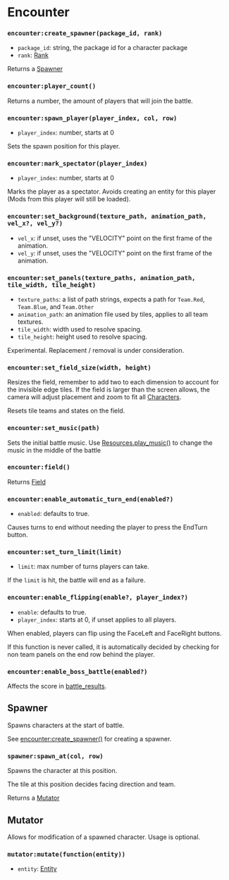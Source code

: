 # Encounter

### `encounter:create_spawner(package_id, rank)`

- `package_id`: string, the package id for a character package
- `rank`: [Rank](/client/lua-api/entity-api/character#characterfrom_packagepackage_id-team-rank)

Returns a [Spawner](#spawner)

### `encounter:player_count()`

Returns a number, the amount of players that will join the battle.

### `encounter:spawn_player(player_index, col, row)`

- `player_index`: number, starts at 0

Sets the spawn position for this player.

### `encounter:mark_spectator(player_index)`

- `player_index`: number, starts at 0

Marks the player as a spectator. Avoids creating an entity for this player (Mods from this player will still be loaded).

### `encounter:set_background(texture_path, animation_path, vel_x?, vel_y?)`

- `vel_x`: if unset, uses the "VELOCITY" point on the first frame of the animation.
- `vel_y`: if unset, uses the "VELOCITY" point on the first frame of the animation.

### `encounter:set_panels(texture_paths, animation_path, tile_width, tile_height)`

- `texture_paths`: a list of path strings, expects a path for `Team.Red`, `Team.Blue`, and `Team.Other`
- `animation_path`: an animation file used by tiles, applies to all team textures.
- `tile_width`: width used to resolve spacing.
- `tile_height`: height used to resolve spacing.

Experimental. Replacement / removal is under consideration.

### `encounter:set_field_size(width, height)`

Resizes the field, remember to add two to each dimension to account for the invisible edge tiles. If the field is larger than the screen allows, the camera will adjust placement and zoom to fit all [Characters](/client/lua-api/entity-api/character).

Resets tile teams and states on the field.

### `encounter:set_music(path)`

Sets the initial battle music. Use [Resources.play_music()](/client/lua-api/resource-api/resources#resourcesplay_musicpath-loops) to change the music in the middle of the battle

### `encounter:field()`

Returns [Field](/client/lua-api/field-api/field)

### `encounter:enable_automatic_turn_end(enabled?)`

- `enabled`: defaults to true.

Causes turns to end without needing the player to press the EndTurn button.

### `encounter:set_turn_limit(limit)`

- `limit`: max number of turns players can take.

If the `limit` is hit, the battle will end as a failure.

### `encounter:enable_flipping(enable?, player_index?)`

- `enable`: defaults to true.
- `player_index`: starts at 0, if unset applies to all players.

When enabled, players can flip using the FaceLeft and FaceRight buttons.

If this function is never called, it is automatically decided by checking for non team panels on the end row behind the player.

### `encounter:enable_boss_battle(enabled?)`

Affects the score in [battle_results](/server/lua-api/events#battle_results).

## Spawner

Spawns characters at the start of battle.

See [encounter:create_spawner()](#encountercreate_spawnerpackage_id-rank) for creating a spawner.

### `spawner:spawn_at(col, row)`

Spawns the character at this position.

The tile at this position decides facing direction and team.

Returns a [Mutator](#mutator)

## Mutator

Allows for modification of a spawned character. Usage is optional.

### `mutator:mutate(function(entity))`

- `entity`: [Entity](/client/lua-api/entity-api/entity)
